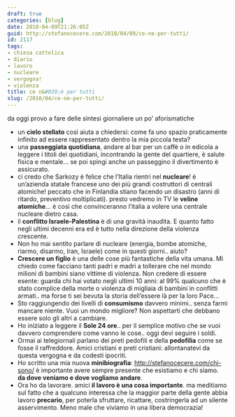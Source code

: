 ```yaml
---
draft: true
categories: [blog]
date: 2010-04-09T21:26:05Z
guid: http://stefanocecere.com/2010/04/09/ce-ne-per-tutti/
id: 2117
tags:
- chiesa cattolica
- diario
- lavoro
- nucleare
- vergogna!
- violenza
title: ce n&#039;è per tutti
slug: /2010/04/ce-ne-per-tutti/
---
```


da oggi provo a fare delle sintesi giornaliere un po’ aforismatiche

- un **cielo stellato** così aiuta a chiedersi: come fa uno spazio praticamente infinito ad essere rappresentato dentro la mia piccola testa?
- una **passeggiata quotidiana**, andare al bar per un caffè o in edicola a leggere i titoli dei quotidiani, incontrando la gente del quartiere, è salute fisica e mentale… se poi spingi anche un passeggino il divertimento è assicurato.
- ci credo che Sarkozy è felice che l’Italia rientri nel **nucleare**! è un’azienda statale francese uno dei più grandi costruttori di centrali atomiche! peccato che in Finlandia stiano facendo un disastro (anni di ritardo, preventivo moltiplicati). presto vedremo in TV le **veline atomiche**… è così che convinceranno l’italia a volere una centrale nucleare dietro casa.
- il **conflitto Israele-Palestina** è di una gravità inaudita. E quanto fatto negli ultimi decenni era ed è tutto nella direzione della violenza crescente.
- Non ho mai sentito parlare di nucleare (energia, bombe atomiche, riarmo, disarmo, Iran, Israele) come in questi giorni.. aiuto?
- **Crescere un figlio** è una delle cose più fantastiche della vita umana. Mi chiedo come facciano tanti padri e madri a tollerare che nel mondo milioni di bambini siano vittime di violenza. Non credere di essere esente: guarda chi hai votato negli ultimi 10 anni: al 99% qualcuno che è stato complice della morte o violenza di migliaia di bambini in conflitti armati.. ma forse ti sei bevuta la storia dell’essere là per la loro Pace…
- Sto raggiungendo dei livelli di **consumismo** davvero minimi.. senza farmi mancare niente. Vuoi un mondo migliore? Non aspettarti che debbano essere solo gli altri a cambiare.
- Ho iniziato a leggere il **Sole 24 ore**.. per il semplice motivo che se vuoi davvero comprendere come vanno le cose.. oggi devi seguire i soldi.
- Ormai ai telegiornali parlano dei preti pedofili e della **pedofilia** come se fosse il raffreddore. Amici cristiani e preti cristiani: allontanatevi da questa vergogna e da codesti ipocriti.
- Ho scritto una mia nuova **minibiografia**: <http://stefanocecere.com/chi-sono/> è importante avere sempre presente che esistiamo e chi siamo. **da dove veniamo e dove vogliamo andare**.
- Ora ho da lavorare. amici **il lavoro è una cosa importante**. ma meditiamo sul fatto che a qualcuno interessa che la maggior parte della gente abbia lavoro **precario**, per poterla sfruttare, ricattare, costringerla ad un silente asservimento. Meno male che viviamo in una libera democrazia!